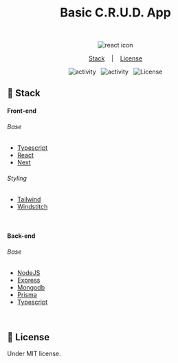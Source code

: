 <h1 align="center"> Basic C.R.U.D. App </h1>

<br>

<p align="center">
  <img alt="react icon" src="https://xesque.rocketseat.dev/platform/1654117672768.svg" />
</p>

<p align="center">
  <a href="#-stack">Stack</a> &nbsp;&nbsp;&nbsp;|&nbsp;&nbsp;&nbsp;
  <a href="#memo-license">License</a>
</p>

<p align="center">
  <img alt="activity" src="https://img.shields.io/github/last-commit/Nyyu/basic-crud?labelColor=121214&color=%2349AA26" />
  &nbsp;
  <img alt="activity" src="https://img.shields.io/github/commit-activity/w/Nyyu/basic-crud?labelColor=121214&color=%2349AA26" />
  &nbsp;
  <img alt="License" src="https://img.shields.io/static/v1?label=license&message=MIT&color=49AA26&labelColor=121214" />
</p>

## 🚀 Stack

#### Front-end

###### Base

- [Typescript](https://www.typescriptlang.org/)
- [React](https://reactjs.org/)
- [Next](https://nextjs.org/)

###### Styling

- [Tailwind](https://tailwindcss.com)
- [Windstitch](https://windstitch.vercel.app)

<br />

#### Back-end

###### Base

- [NodeJS](https://nodejs.org/en/)
- [Express](https://expressjs.com/)
- [Mongodb](https://www.mongodb.com/)
- [Prisma](https://www.prisma.io/)
- [Typescript](https://www.typescriptlang.org/)

<br />

## :memo: License

Under MIT license.

<br>
